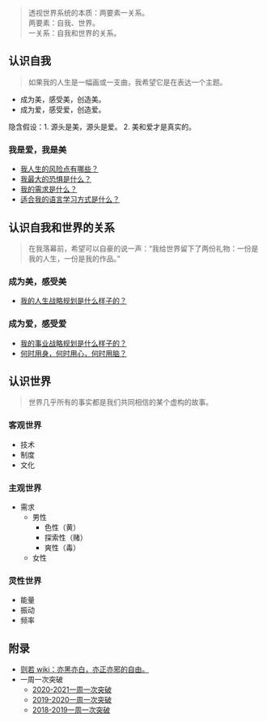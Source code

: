 > 透视世界系统的本质：两要素一关系。<br>
> 两要素：自我、世界。<br>
> 一关系：自我和世界的关系。

## 认识自我
> 如果我的人生是一幅画或一支曲，我希望它是在表达一个主题。

- 成为美，感受美，创造美。
- 成为爱，感受爱，创造爱。

隐含假设：1. 源头是美，源头是爱。 2. 美和爱才是真实的。

### 我是爱，我是美
- [我人生的风险点有哪些？](./know-myself/my-risk-point)
- [我最大的恐惧是什么？](./know-myself/my-greatest-fear)
- [我的需求是什么？](./know-myself/my-needs)
- [适合我的语言学习方式是什么？](./know-myself/my_language_development)

## 认识自我和世界的关系
> 在我落幕前，希望可以自豪的说一声：“我给世界留下了两份礼物：一份是我的人生，一份是我的作品。”

### 成为美，感受美
- [我的人生战略规划是什么样子的？](./know-the-relationship/song-of-life)

### 成为爱，感受爱
- [我的事业战略规划是什么样子的？](./know-the-relationship/career-painting)
- [何时用身，何时用心，何时用脑？](./know-the-relationship/trinity)

## 认识世界
> 世界几乎所有的事实都是我们共同相信的某个虚构的故事。

### 客观世界
- 技术
- 制度
- 文化

### 主观世界
- 需求
  - 男性
    - 色性（黄）
    - 探索性（赌）
    - 爽性（毒）
  - 女性

### 灵性世界
- 能量
- 振动
- 频率

## 附录
- [则若 wiki：亦黑亦白，亦正亦邪的自由。](https://www.notion.so/wiki-d7c882b95a0041f398d689d85612c6bb)
- 一周一次突破
  - [2020-2021一周一次突破](appendix/week-break/2020-2021-week-break)
  - [2019-2020一周一次突破](appendix/week-break/2019-2020-week-break)
  - [2018-2019一周一次突破](appendix/week-break/2018-2019-week-break)